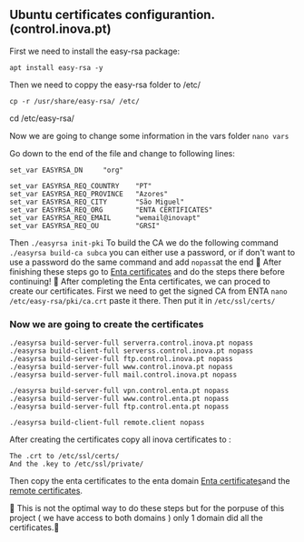 ## Ubuntu certificates configurantion. (control.inova.pt)

First we need to install the easy-rsa package:
```
apt install easy-rsa -y
```
Then we need to coppy the easy-rsa folder to /etc/
```
cp -r /usr/share/easy-rsa/ /etc/
```
cd /etc/easy-rsa/

Now we are going to change some information in the vars folder ```nano vars```

Go down to the end of the file and change to following lines:
```
set_var EASYRSA_DN     "org"

set_var EASYRSA_REQ_COUNTRY    "PT"
set_var EASYRSA_REQ_PROVINCE   "Azores"
set_var EASYRSA_REQ_CITY       "São Miguel"
set_var EASYRSA_REQ_ORG        "ENTA CERTIFICATES"
set_var EASYRSA_REQ_EMAIL      "wemail@inovapt"
set_var EASYRSA_REQ_OU         "GRSI"
```
Then ```./easyrsa init-pki```
To build the CA we do the following command ```./easyrsa build-ca subca``` you can either use a password, or if don't want to use a password do the same command and add ```nopass```at the end
🛑
After finishing these steps go to [Enta certificates](https://github.com/Rodrigo-Serpa/AWS-Project/blob/main/RedHat/Certificates.md) and do the steps there before continuing!
🛑
After completing the Enta certificates, we can proced to create our certificates.
First we need to get the signed CA from ENTA ```nano /etc/easy-rsa/pki/ca.crt``` paste it there.
Then put it in ```/etc/ssl/certs/ ```
### Now we are going to create the certificates
```
./easyrsa build-server-full serverra.control.inova.pt nopass
./easyrsa build-client-full serverss.control.inova.pt nopass
./easyrsa build-server-full ftp.control.inova.pt nopass
./easyrsa build-server-full www.control.inova.pt nopass
./easyrsa build-server-full mail.control.inova.pt nopass

./easyrsa build-server-full vpn.control.enta.pt nopass
./easyrsa build-server-full www.control.enta.pt nopass
./easyrsa build-server-full ftp.control.enta.pt nopass

./easyrsa build-client-full remote.client nopass
```
After creating the certificates copy all inova certificates to :
``` 
The .crt to /etc/ssl/certs/
And the .key to /etc/ssl/private/
```
Then copy the enta certificates to the enta domain [Enta certificates](https://github.com/Rodrigo-Serpa/AWS-Project/blob/main/RedHat/Certificates.md)and the
[remote certificates](https://github.com/Rodrigo-Serpa/AWS-Project/blob/main/Remote/Openvpn.md).

🛑 This is not the optimal way to do these steps but for the porpuse of this project ( we have access to both domains ) only 1 domain did all the certificates.🛑
